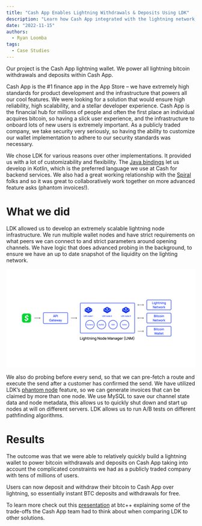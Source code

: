 ```yaml
---
title: "Cash App Enables Lightning Withdrawals & Deposits Using LDK"
description: "Learn how Cash App integrated with the lightning network, allowing its users to send and receive bitcoin instantly."
date: "2022-11-15"
authors:
  - Ryan Loomba
tags:
  - Case Studies 
--- 
```


Our project is the Cash App lightning wallet. We power all lightning bitcoin withdrawals and deposits within Cash App.

Cash App is the #1 finance app in the App Store – we have extremely high standards for product development and the infrastructure that powers all our cool features. We were looking for a solution that would ensure high reliability, high scalability, and a stellar developer experience. Cash App is the financial hub for millions of people and often the first place an individual acquires bitcoin, so having a slick user experience, and the infrastructure to onboard lots of new users is extremely important. As a publicly traded company, we take security very seriously, so having the ability to customize our wallet implementation to adhere to our security standards was necessary.

We chose LDK for various reasons over other implementations. It provided us with a lot of customizability and flexibility. The [Java bindings](https://github.com/lightningdevkit/ldk-garbagecollected) let us develop in Kotlin, which is the preferred language we use at Cash for backend services. We also had a great working relationship with the [Spiral](https://spiral.xyz/) folks and so it was great to collaboratively work together on more advanced feature asks (phantom invoices!).

# What we did
LDK allowed us to develop an extremely scalable lightning node infrastructure. We run multiple wallet nodes and have strict requirements on what peers we can connect to and strict parameters around opening channels. We have logic that does advanced probing in the background, to ensure we have an up to date snapshot of the liquidity on the lighting network.

![CashApp architecture](../assets/cash-app-architecture.svg)

We also do probing before every send, so that we can pre-fetch a route and execute the send after a customer has confirmed the send. We have utilized LDK’s [phantom node](https://lightningdevkit.org/blog/introducing-phantom-node-payments/) feature, so we can generate invoices that can be claimed by more than one node. We use MySQL to save our channel state data and node metadata, this allows us to quickly shut down and start up nodes at will on different servers. LDK allows us to run A/B tests on different pathfinding algorithms.

# Results

The outcome was that we were able to relatively quickly build a lightning wallet to power bitcoin withdrawals and deposits on Cash App taking into account the complicated constraints we had as a publicly traded company with tens of millions of users.

Users can now deposit and withdraw their bitcoin to Cash App over lightning, so essentially instant BTC deposits and withdrawals for free.

To learn more check out this [presentation](https://www.youtube.com/watch?v=kbhL5RqL8Aw) at btc++ explaining some of the trade-offs the Cash App team had to think about when comparing LDK to other solutions.



